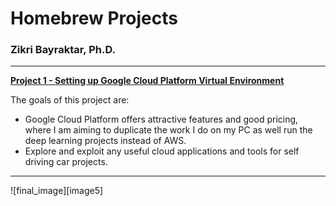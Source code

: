 # **Homebrew Projects** 
### Zikri Bayraktar, Ph.D.
---
[//]: # (Image References)

[image1]: ./test_images_output/gray_image_solidWhiteCurve.jpg "Grayscale"
[image2]: ./test_images_output/canny_image_solidWhiteCurve.jpg "CannyEdgeDetected"


[**Project 1 - Setting up Google Cloud Platform Virtual Environment**](./Project_01/README.md) 

The goals of this project are:
* Google Cloud Platform offers attractive features and good pricing, where I am aiming to duplicate the work I do on my PC as well run the deep learning projects instead of AWS.
* Explore and exploit any useful cloud applications and tools for self driving car projects.
   
---

![final_image][image5]
